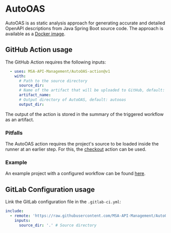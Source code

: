 # AutoOAS
AutoOAS is as static analysis approach for generating accurate and detailed OpenAPI descriptions from Java Spring Boot source code. The approach is available as a [Docker image](https://hub.docker.com/repository/docker/alexx882/auto-oas/general).

## GitHub Action usage
The GitHub Action requires the following inputs:
```yaml
  - uses: MSA-API-Management/AutoOAS-action@v1
    with:
      # Path to the source directory
      source_dir:
      # Name of the artifact that will be uploaded to GitHub, default: 'OpenAPI descriptions'
      artifact_name:
      # Output directory of AutoOAS, default: autooas
      output_dir:
```
The output of the action is stored in the summary of the triggered workflow as an artifact.

### Pitfalls
The AutoOAS action requires the project's source to be loaded inside the runner at an earlier step. For this, the [checkout](https://github.com/actions/checkout) action can be used.

### Example
An example project with a configured workflow can be found [here](https://github.com/MSA-API-Management/AutoOAS-ci-example).

## GitLab Configuration usage
Link the GitLab configuration file in the `.gitlab-ci.yml`:
```yaml
include:
  - remote: 'https://raw.githubusercontent.com/MSA-API-Management/AutoOAS-action/refs/tags/v1/AutoOAS.gitlab-ci.yml'
    inputs:
      source_dir: '.' # Source directory
```
